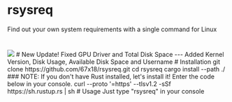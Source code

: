 # rsysreq
Find out your own system requirements with a single command for Linux
#
#
<img src=https://cdn.discordapp.com/attachments/1035930450851537008/1121591827158544508/image.png>
# New Update!
Fixed GPU Driver and Total Disk Space --- Added Kernel Version, Disk Usage, Available Disk Space and Username
# Installation
    git clone https://github.com/67x18/rsysreq.git
    cd rsysreq
    cargo install --path ./
 ### NOTE: If you don't have Rust installed, let's install it! Enter the code below in your console.
    curl --proto '=https' --tlsv1.2 -sSf https://sh.rustup.rs | sh
# Usage
Just type "rsysreq" in your console
